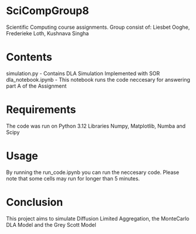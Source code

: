 # SciCompGroup8
Scientific Computing course assignments. Group consist of: Liesbet Ooghe, Frederieke Loth, Kushnava Singha

# Contents
simulation.py - Contains DLA Simulation Implemented with SOR
dla_notebook.ipynb - This notebook runs the code neccesary for answering part A of the Assignment

# Requirements
The code was run on Python 3.12 
Libraries Numpy, Matplotlib, Numba and Scipy

# Usage
By running the run_code.ipynb you can run the neccesary code. Please note that some cells may run for longer than 5 minutes.


# Conclusion
This project aims to simulate Diffusion Limited Aggregation, the MonteCarlo DLA Model and the Grey Scott Model

